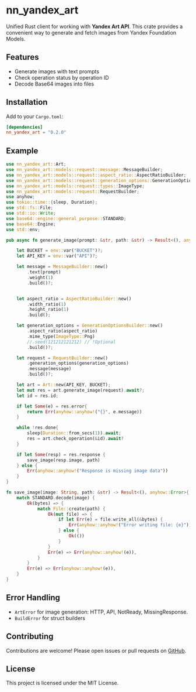 # nn\_yandex\_art

Unified Rust client for working with **Yandex Art API**.
This crate provides a convenient way to generate and fetch images from Yandex Foundation Models.

## Features

* Generate images with text prompts
* Check operation status by operation ID
* Decode Base64 images into files

## Installation

Add to your `Cargo.toml`:

```toml
[dependencies]
nn_yandex_art = "0.2.0"
```

## Example

```rust
use nn_yandex_art::Art;
use nn_yandex_art::models::request::message::MessageBuilder;
use nn_yandex_art::models::request::aspect_ratio::AspectRatioBuilder;
use nn_yandex_art::models::request::generation_options::GenerationOptionsBuilder;
use nn_yandex_art::models::request::types::ImageType;
use nn_yandex_art::models::request::RequestBuilder;
use anyhow;
use tokio::time::{sleep, Duration};
use std::fs::File;
use std::io::Write;
use base64::engine::general_purpose::STANDARD;
use base64::Engine;
use std::env;

pub async fn generate_image(prompt: &str, path: &str) -> Result<(), anyhow::Error>{

    let BUCKET = env::var("BUCKET")?;
    let API_KEY = env::var("API")?;

    let message = MessageBuilder::new()
        .text(prompt)
        .weight(1)
        .build()?;


    let aspect_ratio = AspectRatioBuilder::new()
        .width_ratio(1)
        .height_ratio(1)
        .build();

    let generation_options = GenerationOptionsBuilder::new()
        .aspect_ratio(aspect_ratio)
        .mime_type(ImageType::Png)
        //.seed(121212121212) // !Optional
        .build()?;

    let request = RequestBuilder::new()
        .generation_options(generation_options)
        .message(message)
        .build()?;

    let art = Art::new(API_KEY, BUCKET);
    let mut res = art.generate_image(request).await?;
    let id = res.id;

    if let Some(e) = res.error{
        return Err(anyhow::anyhow!("{}", e.message))
    }

    while !res.done{
        sleep(Duration::from_secs(1)).await;
        res = art.check_operation(&id).await?
    }

    if let Some(resp) = res.response {
        save_image(resp.image, path)
    } else {
        Err(anyhow::anyhow!("Response is missing image data"))
    }
}

fn save_image(image: String, path: &str) -> Result<(), anyhow::Error>{
    match STANDARD.decode(image) {
        Ok(bytes) => {
            match File::create(path) {
                Ok(mut file) => {
                    if let Err(e) = file.write_all(&bytes) {
                        Err(anyhow::anyhow!("Error writing file: {e}"))
                    } else {
                        Ok(())
                    }
                }
                Err(e) => Err(anyhow::anyhow!(e)),
            }
        }
        Err(e) => Err(anyhow::anyhow!(e)),
    }
}
```

## Error Handling

* `ArtError` for image generation: HTTP, API, NotReady, MissingResponse.
* `BuildError` for struct builders

## Contributing

Contributions are welcome! Please open issues or pull requests on [GitHub](https://github.com/neuron-nexus-agregator/nn-yandex-foundation).

## License

This project is licensed under the MIT License.
